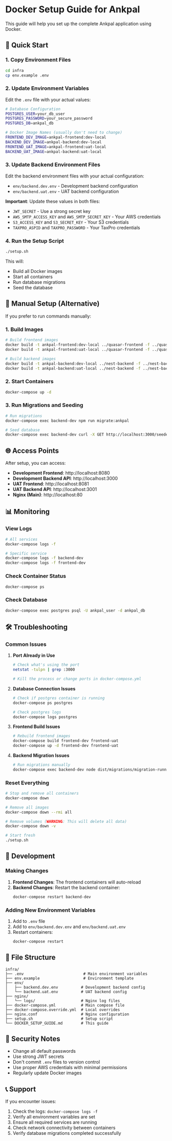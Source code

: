 # Docker Setup Guide for Ankpal

This guide will help you set up the complete Ankpal application using Docker.

## 🚀 Quick Start

### 1. Copy Environment Files
```bash
cd infra
cp env.example .env
```

### 2. Update Environment Variables
Edit the `.env` file with your actual values:
```bash
# Database Configuration
POSTGRES_USER=your_db_user
POSTGRES_PASSWORD=your_secure_password
POSTGRES_DB=ankpal_db

# Docker Image Names (usually don't need to change)
FRONTEND_DEV_IMAGE=ankpal-frontend:dev-local
BACKEND_DEV_IMAGE=ankpal-backend:dev-local
FRONTEND_UAT_IMAGE=ankpal-frontend:uat-local
BACKEND_UAT_IMAGE=ankpal-backend:uat-local
```

### 3. Update Backend Environment Files
Edit the backend environment files with your actual configuration:
- `env/backend.dev.env` - Development backend configuration
- `env/backend.uat.env` - UAT backend configuration

**Important**: Update these values in both files:
- `JWT_SECRET` - Use a strong secret key
- `AWS_SMTP_ACCESS_KEY` and `AWS_SMTP_SECRET_KEY` - Your AWS credentials
- `S3_ACCESS_KEY` and `S3_SECRET_KEY` - Your S3 credentials
- `TAXPRO_ASPID` and `TAXPRO_PASSWORD` - Your TaxPro credentials

### 4. Run the Setup Script
```bash
./setup.sh
```

This will:
- Build all Docker images
- Start all containers
- Run database migrations
- Seed the database

## 🐳 Manual Setup (Alternative)

If you prefer to run commands manually:

### 1. Build Images
```bash
# Build frontend images
docker build -t ankpal-frontend:dev-local ../quasar-frontend -f ../quasar-frontend/Dockerfile --build-arg VITE_API_BASE=http://localhost:3000/api
docker build -t ankpal-frontend:uat-local ../quasar-frontend -f ../quasar-frontend/Dockerfile --build-arg VITE_API_BASE=http://localhost:3001/api

# Build backend images
docker build -t ankpal-backend:dev-local ../nest-backend -f ../nest-backend/Dockerfile
docker build -t ankpal-backend:uat-local ../nest-backend -f ../nest-backend/Dockerfile
```

### 2. Start Containers
```bash
docker-compose up -d
```

### 3. Run Migrations and Seeding
```bash
# Run migrations
docker-compose exec backend-dev npm run migrate:ankpal

# Seed database
docker-compose exec backend-dev curl -X GET http://localhost:3000/seeder/seed
```

## 🌐 Access Points

After setup, you can access:

- **Development Frontend**: http://localhost:8080
- **Development Backend API**: http://localhost:3000
- **UAT Frontend**: http://localhost:8081  
- **UAT Backend API**: http://localhost:3001
- **Nginx (Main)**: http://localhost:80

## 📊 Monitoring

### View Logs
```bash
# All services
docker-compose logs -f

# Specific service
docker-compose logs -f backend-dev
docker-compose logs -f frontend-dev
```

### Check Container Status
```bash
docker-compose ps
```

### Check Database
```bash
docker-compose exec postgres psql -U ankpal_user -d ankpal_db
```

## 🛠️ Troubleshooting

### Common Issues

1. **Port Already in Use**
   ```bash
   # Check what's using the port
   netstat -tulpn | grep :3000
   
   # Kill the process or change ports in docker-compose.yml
   ```

2. **Database Connection Issues**
   ```bash
   # Check if postgres container is running
   docker-compose ps postgres
   
   # Check postgres logs
   docker-compose logs postgres
   ```

3. **Frontend Build Issues**
   ```bash
   # Rebuild frontend images
   docker-compose build frontend-dev frontend-uat
   docker-compose up -d frontend-dev frontend-uat
   ```

4. **Backend Migration Issues**
   ```bash
   # Run migrations manually
   docker-compose exec backend-dev node dist/migrations/migration-runner.js ankpal
   ```

### Reset Everything
```bash
# Stop and remove all containers
docker-compose down

# Remove all images
docker-compose down --rmi all

# Remove volumes (WARNING: This will delete all data)
docker-compose down -v

# Start fresh
./setup.sh
```

## 🔧 Development

### Making Changes

1. **Frontend Changes**: The frontend containers will auto-reload
2. **Backend Changes**: Restart the backend container:
   ```bash
   docker-compose restart backend-dev
   ```

### Adding New Environment Variables

1. Add to `.env` file
2. Add to `env/backend.dev.env` and `env/backend.uat.env`
3. Restart containers:
   ```bash
   docker-compose restart
   ```

## 📁 File Structure

```
infra/
├── .env                          # Main environment variables
├── env.example                   # Environment template
├── env/
│   ├── backend.dev.env          # Development backend config
│   └── backend.uat.env          # UAT backend config
├── nginx/
│   └── logs/                    # Nginx log files
├── docker-compose.yml           # Main compose file
├── docker-compose.override.yml  # Local overrides
├── nginx.conf                   # Nginx configuration
├── setup.sh                     # Setup script
└── DOCKER_SETUP_GUIDE.md        # This guide
```

## 🚨 Security Notes

- Change all default passwords
- Use strong JWT secrets
- Don't commit `.env` files to version control
- Use proper AWS credentials with minimal permissions
- Regularly update Docker images

## 📞 Support

If you encounter issues:

1. Check the logs: `docker-compose logs -f`
2. Verify all environment variables are set
3. Ensure all required services are running
4. Check network connectivity between containers
5. Verify database migrations completed successfully
